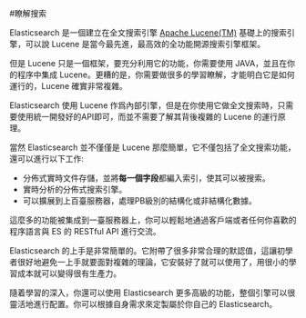 #瞭解搜索

Elasticsearch 是一個建立在全文搜索引擎 [Apache Lucene(TM)](https://lucene.apache.org/core/) 基礎上的搜索引擎，可以說 Lucene 是當今最先進，最高效的全功能開源搜索引擎框架。

但是 Lucene 只是一個框架，要充分利用它的功能，你需要使用 JAVA，並且在你的程序中集成 Lucene。更糟的是，你需要做很多的學習瞭解，才能明白它是如何運行的，Lucene 確實非常複雜。

Elasticsearch 使用 Lucene 作爲內部引擎，但是在你使用它做全文搜索時，只需要使用統一開發好的API即可，而並不需要了解其背後複雜的 Lucene 的運行原理。

當然 Elasticsearch 並不僅僅是 Lucene 那麼簡單，它不僅包括了全文搜索功能，還可以進行以下工作:

* 分佈式實時文件存儲，並將**每一個字段**都編入索引，使其可以被搜索。
* 實時分析的分佈式搜索引擎。
* 可以擴展到上百臺服務器，處理PB級別的結構化或非結構化數據。

這麼多的功能被集成到一臺服務器上，你可以輕鬆地通過客戶端或者任何你喜歡的程序語言與 ES 的 RESTful API 進行交流。

Elasticsearch 的上手是非常簡單的。它附帶了很多非常合理的默認值，這讓初學者很好地避免一上手就要面對複雜的理論，它安裝好了就可以使用了，用很小的學習成本就可以變得很有生產力。

隨着學習的深入，你還可以使用 Elasticsearch 更多高級的功能，整個引擎可以很靈活地進行配置。你可以根據自身需求來定製屬於你自己的 Elasticsearch。
